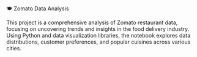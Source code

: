 🍽️ Zomato Data Analysis

This project is a comprehensive analysis of Zomato restaurant data,
focusing on uncovering trends and insights in the food delivery industry. 
Using Python and data visualization libraries, the notebook explores data distributions, customer preferences, and popular cuisines across various cities.

